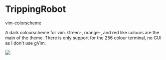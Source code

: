 TrippingRobot
============

vim-colorscheme

A dark colourscheme for vim.
Green-, orange-, and red like colours are the main of the theme.
There is only support for the 256 colour terminal, no GUI as I don't use gVim.

<img src='http://i.imgur.com/EGdPgxm.png'>
